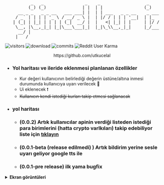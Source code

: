 <a>

<pre>
          _   _                _    _                  _     _            _      _ 
         (_) (_)              | |  | |                (_)   | |          (_)    (_)
     __ _ _   _ _ __   ___ ___| |  | | ___   _ _ __    _ ___| | ___ _   _ _  ___ _ 
    / _` | | | | '_ \ / __/ _ \ |  | |/ / | | | '__|  | |_  / |/ _ \ | | | |/ __| |
   | (_| | |_| | | | | (_|  __/ |  |   <| |_| | |     | |/ /| |  __/ |_| | | (__| |
    \__, |\__,_|_| |_|\___\___|_|  |_|\_\\__,_|_|     |_/___|_|\___|\__, |_|\___|_|
     __/ |                                                          __/ |         
    |___/                                                          |___/       
</pre>
![visitors](https://visitor-badge.laobi.icu/badge?page_id=utkucelal.guncel_kur_izleyici) 
![download](https://img.shields.io/github/downloads-pre/utkucelal/guncel_kur_izleyici/latest/total)
![commits](https://img.shields.io/github/last-commit/utkucelal/guncel_kur_izleyici)
![Reddit User Karma](https://img.shields.io/reddit/user-karma/combined/utkucelal11?style=flat)
<p style="text-align: center;">https://github.com/utkucelal</p>
<a>

- ### Yol haritası ve ileride eklenmesi planlanan özellikler
  - Kur değeri kullanıcının belirlediği değerin üstüne/altına inmesi durumunda kullanıcıya uyarı verilecek 🔧
  - Ui eklenecek ❗
  - ~~Kullanıcın kendi istediği kurları takip etmesi sağlanacak~~

- ### yol haritası

  - ### (0.0.2) Artık kullanıcılar apinin verdiği listeden istediği para birimlerini (hatta crypto varlkıları) takip edebiliyor liste için [tıklayın](https://cdn.jsdelivr.net/gh/fawazahmed0/currency-api@1/latest/currencies.json)

  - ### (0.0.1-beta (release edilmedi) ) Artık bildirim yerine sesle uyarı geliyor google tts ile

  - ### (0.0.1-pre release) ilk yama bugfix

<details>
<summary><strong>Ekran görüntüleri</strong></summary> 
<img src="https://i.hizliresim.com/5agzyt6.png"/>
<img src="https://i.hizliresim.com/2f78297.png"/>
<img src="https://i.hizliresim.com/h33h7sf.png"/> 
<img src="https://i.hizliresim.com/hx6eysd.png"/> 
<img src="https://i.hizliresim.com/5ktdcb7.png"/>

